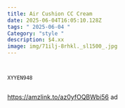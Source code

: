 ```yaml
---
title: Air Cushion CC Cream
date: 2025-06-04T16:05:10.128Z
tags: " 2025-06-04 "
Category: "style "
description: $4.xx
image: img/71ilj-8rhkl._sl1500_.jpg
---
```

<pre><code class="language-js" data-prismjs-copy="Click to Copy"><!--StartFragment-->

XYYEN948

<!--EndFragment--></code></pre> 

https://amzlink.to/az0yfOQBWbi56  ad